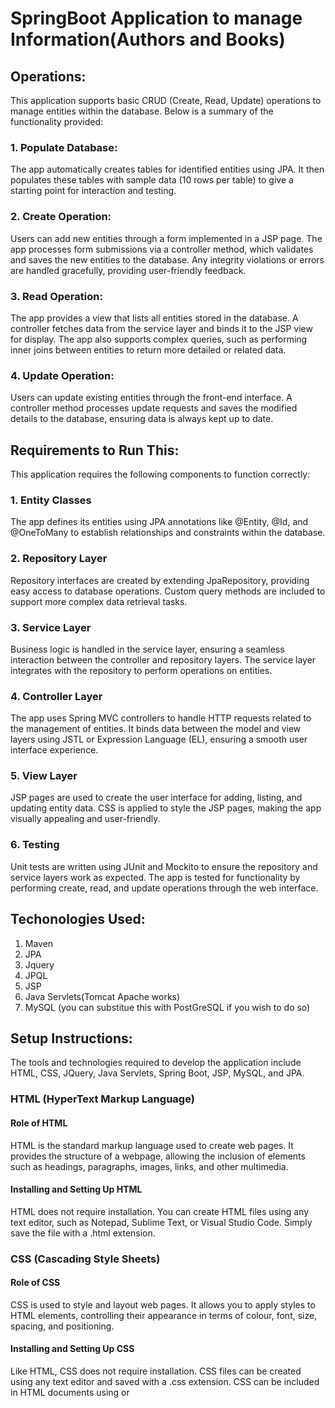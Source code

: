 
# SpringBoot Application to manage Information(Authors and Books)

## Operations:

This application supports basic CRUD (Create, Read, Update) operations to manage entities within the database. Below is a summary of the functionality provided:

### 1. Populate Database:
The app automatically creates tables for identified entities using JPA. 
It then populates these tables with sample data (10 rows per table) to give a starting point for interaction and testing.

### 2. Create Operation:
Users can add new entities through a form implemented in a JSP page.
The app processes form submissions via a controller method, which validates and saves the new entities to the database.
Any integrity violations or errors are handled gracefully, providing user-friendly feedback.

### 3. Read Operation:

The app provides a view that lists all entities stored in the database.
A controller fetches data from the service layer and binds it to the JSP view for display.
The app also supports complex queries, such as performing inner joins between entities to return more detailed or related data.

### 4. Update Operation:

Users can update existing entities through the front-end interface.
A controller method processes update requests and saves the modified details to the database, ensuring data is always kept up to date.

## Requirements to Run This:

This application requires the following components to function correctly:

### 1. Entity Classes
The app defines its entities using JPA annotations like @Entity, @Id, and @OneToMany to establish relationships and constraints within the database.

### 2. Repository Layer
Repository interfaces are created by extending JpaRepository, providing easy access to database operations.
Custom query methods are included to support more complex data retrieval tasks.

### 3. Service Layer
Business logic is handled in the service layer, ensuring a seamless interaction between the controller and repository layers.
The service layer integrates with the repository to perform operations on entities.

### 4. Controller Layer
The app uses Spring MVC controllers to handle HTTP requests related to the management of entities.
It binds data between the model and view layers using JSTL or Expression Language (EL), ensuring a smooth user interface experience.

### 5. View Layer
JSP pages are used to create the user interface for adding, listing, and updating entity data.
CSS is applied to style the JSP pages, making the app visually appealing and user-friendly.

### 6. Testing
Unit tests are written using JUnit and Mockito to ensure the repository and service layers work as expected.
The app is tested for functionality by performing create, read, and update operations through the web interface.

## Techonologies Used:
1. Maven
2. JPA
3. Jquery
4. JPQL
5. JSP
6. Java Servlets(Tomcat Apache works)
7. MySQL (you can substitue this with PostGreSQL if you wish to do so)

## Setup Instructions:
The tools and technologies required to develop the application include HTML, CSS, JQuery, Java Servlets, Spring Boot, JSP, MySQL, and JPA. 

### HTML (HyperText Markup Language)

#### Role of HTML

HTML is the standard markup language used to create web pages. It provides the structure of a webpage, allowing the inclusion of elements such as headings, paragraphs, images, links, and other multimedia.

#### Installing and Setting Up HTML

HTML does not require installation. You can create HTML files using any text editor, such as Notepad, Sublime Text, or Visual Studio Code. Simply save the file with a .html extension.

### CSS (Cascading Style Sheets)

#### Role of CSS

CSS is used to style and layout web pages. It allows you to apply styles to HTML elements, controlling their appearance in terms of colour, font, size, spacing, and positioning.

#### Installing and Setting Up CSS

Like HTML, CSS does not require installation. CSS files can be created using any text editor and saved with a .css extension. CSS can be included in HTML documents using <link> or <style> tags.

### JQuery

#### Role of JQuery

JQuery is a fast, small, and feature-rich JavaScript library. It simplifies tasks like HTML document traversal and manipulation, event handling, and animation.

#### Installing and Setting Up JQuery

JQuery can be included in your project by downloading the library from the JQuery website or using a CDN. Add the following script tag to your HTML document:
```bash
<script src="https://code.jquery.com/jquery-3.6.0.min.js"></script>
```
### Java Servlets

#### Role of Java Servlets

Java Servlets are server-side programs that handle client requests and generate dynamic content. They are a core component of Java web applications.

#### Installing and Setting Up Java Servlets

Java Servlets are part of the Java EE platform. To set up, you need to install a servlet container like Apache Tomcat. Ensure you have the Java Development Kit (JDK) installed. Download and install Tomcat from Tomcat's official website.

### Spring Boot

#### Role of Spring Boot

Spring Boot is a framework for building Java-based applications. It simplifies the setup and development process by providing default configurations and an embedded server.

#### Installing and Setting Up Spring Boot

To start with Spring Boot, you need to have Java installed. Use a build tool like Maven or Gradle. You can create a Spring Boot project using Spring Initializr (https://start.spring.io/).

### JSP (JavaServer Pages)

#### Role of JSP

JSP is a technology used to create dynamic web content by embedding Java code into HTML pages. It allows for the development of dynamic, server-side content.

#### Installing and Setting Up JSP

JSP requires a servlet container like Apache Tomcat. Create JSP files with a .jsp extension and place them in the appropriate directory (usually the webapp folder in a Spring Boot project).

### MySQL

#### Role of MySQL

MySQL is a relational database management system used to store and manage application data. It is widely used due to its reliability and ease of use.

#### Installing and Setting Up MySQL

Download and install MySQL from MySQL's official website. Follow the installation instructions for your operating system.

### JPA (Java Persistence API)

#### Role of JPA

JPA is a Java specification for managing relational data. It provides an object-relational mapping (ORM) mechanism, allowing developers to work with database data using Java objects.

#### Installing and Setting Up JPA

JPA is typically used with Hibernate as the implementation. Add the necessary dependencies to your pom.xml (for Maven) or build.gradle (for Gradle) file.

## Prerequisites

Before we begin, ensure you have the following:

●A Linux-based operating system (e.g., Ubuntu, Fedora, Debian).You can also use a Windows based system. 

●Internet connection.

●Basic knowledge of using terminal commands.

#### Step 1: Install Java Development Kit (JDK)

Update the package list:
```bash
sudo apt update
```
Install OpenJDK:
```bash
sudo apt install openjdk-17-jdk
```
Verify the installation:
```bash
java -version
```
You should see the version of Java installed.

#### Step 2: Install Visual Studio Code (VS Code)

Download and install the Microsoft GPG key and repository:
```bash
wget -qO- https://packages.microsoft.com/keys/microsoft.asc | gpg --dearmor > packages.microsoft.gpg

sudo install -o root -g root -m 644 packages.microsoft.gpg /usr/share/keyrings/

sudo sh -c 'echo "deb [arch=amd64 signed-by=/usr/share/keyrings/packages.microsoft.gpg] https://packages.microsoft.com/repos/vscode stable main" > /etc/apt/sources.list.d/vscode.list'
```
Update the package list and install VS Code:
```bash
sudo apt update

sudo apt install code
```
Launch VS Code:
```bash
code
```
#### Step 3: Install VS Code Extensions

Java Extension Pack:

Open VS Code.

Go to the Extensions view by clicking on the Extensions icon in the ActivityBar on the side of the window.

Search for "Java Extension Pack" and install it.

Spring Boot Extension Pack:

Search for "Spring Boot Extension Pack" and install it.

#### Step 4: Install Maven

Update the package list:
```bash
sudo apt update
```
Install Maven:
```bash
sudo apt install maven
```
Verify the installation:
```bash
mvn -version
```
You should see the version of Maven installed.

#### Step 5: Create a Spring Boot Application

Open a terminal in VS Code:

Go to Terminal > New Terminal.

Generate a new Spring Boot project using Spring Initializr:
```bash
curl https://start.spring.io/starter.zip -d dependencies=web -d name=myapp -d packageName=com.example.myapp -d javaVersion=17 -o myapp.zip
```
Extract the downloaded ZIP file:
```bash
unzip myapp.zip -d myapp
```
Open the project in VS Code:
```bash
code myapp
```
#### Step 6: Import the Project in VS Code

Import the Maven project:

When you open the project folder in VS Code, it should prompt you to import 

the Maven project. Click on "Import Maven Projects" when prompted.

If not prompted, open the Command Palette (Ctrl+Shift+P), type Java: Import Java Projects, and select the project.

#### Step 7: Run the Spring Boot Application

Open the main application file:

Navigate to src/main/java/com/example/myapp/MyappApplication.java.

Run the application:

Click the "Run" icon in the top-right corner of the editor or open the terminal and use the following command:
```bash
./mvnw spring-boot:run
```
Verify the application is running:

Open a web browser and navigate to http://localhost:8081
